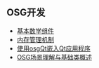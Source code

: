 ## OSG开发
- [基本数学组件](math.md)
- [内存管理机制](ref_ptr.md)
- [使用osgQt嵌入Qt应用程序](osgQt.md)
- [OSG场景理解与基础类概述](class.md)
